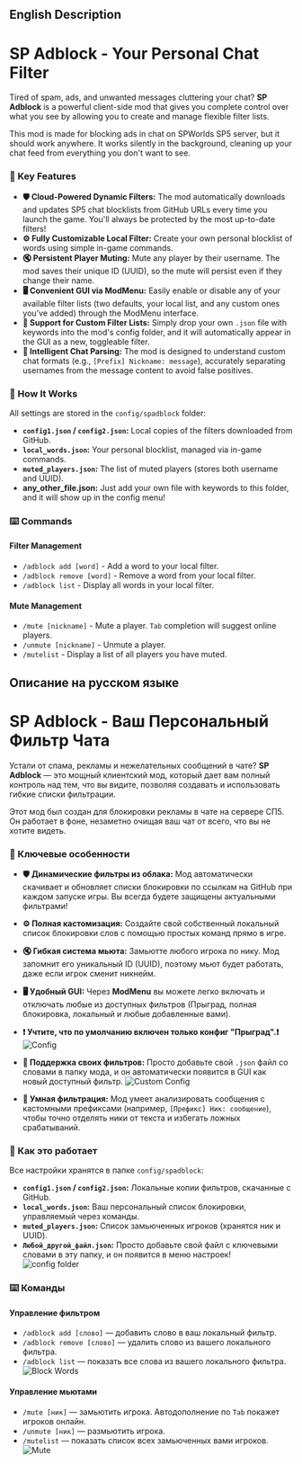 ## English Description

# SP Adblock - Your Personal Chat Filter

Tired of spam, ads, and unwanted messages cluttering your chat? **SP Adblock** is a powerful client-side mod that gives you complete control over what you see by allowing you to create and manage flexible filter lists.

This mod is made for blocking ads in chat on SPWorlds SP5 server, but it should work anywhere. It works silently in the background, cleaning up your chat feed from everything you don't want to see.

### 🚀 Key Features

*   **🛡️ Cloud-Powered Dynamic Filters:** The mod automatically downloads and updates SP5 chat blocklists from GitHub URLs every time you launch the game. You'll always be protected by the most up-to-date filters!
*   **⚙️ Fully Customizable Local Filter:** Create your own personal blocklist of words using simple in-game commands.
*   **🔇 Persistent Player Muting:** Mute any player by their username. The mod saves their unique ID (UUID), so the mute will persist even if they change their name.
*   **🖥️ Convenient GUI via ModMenu:** Easily enable or disable any of your available filter lists (two defaults, your local list, and any custom ones you've added) through the ModMenu interface.
*   **📝 Support for Custom Filter Lists:** Simply drop your own `.json` file with keywords into the mod's config folder, and it will automatically appear in the GUI as a new, toggleable filter.
*   **🧠 Intelligent Chat Parsing:** The mod is designed to understand custom chat formats (e.g., `[Prefix] Nickname: message`), accurately separating usernames from the message content to avoid false positives.

### 🔧 How It Works

All settings are stored in the `config/spadblock` folder:
*   **`config1.json` / `config2.json`:** Local copies of the filters downloaded from GitHub.
*   **`local_words.json`:** Your personal blocklist, managed via in-game commands.
*   **`muted_players.json`:** The list of muted players (stores both username and UUID).
*   **any_other_file.json:** Just add your own file with keywords to this folder, and it will show up in the config menu!

### ⌨️ Commands

#### Filter Management
*   `/adblock add [word]` - Add a word to your local filter.
*   `/adblock remove [word]` - Remove a word from your local filter.
*   `/adblock list` - Display all words in your local filter.

#### Mute Management
*   `/mute [nickname]` - Mute a player. `Tab` completion will suggest online players.
*   `/unmute [nickname]` - Unmute a player.
*   `/mutelist` - Display a list of all players you have muted.

## Описание на русском языке

# SP Adblock - Ваш Персональный Фильтр Чата

Устали от спама, рекламы и нежелательных сообщений в чате? **SP Adblock** — это мощный клиентский мод, который дает вам полный контроль над тем, что вы видите, позволяя создавать и использовать гибкие списки фильтрации.

Этот мод был создан для блокировки рекламы в чате на сервере СП5. Он работает в фоне, незаметно очищая ваш чат от всего, что вы не хотите видеть.

### 🚀 Ключевые особенности

*   **🛡️ Динамические фильтры из облака:** Мод автоматически скачивает и обновляет списки блокировки по ссылкам на GitHub при каждом запуске игры. Вы всегда будете защищены актуальными фильтрами!
*   **⚙️ Полная кастомизация:** Создайте свой собственный локальный список блокировки слов с помощью простых команд прямо в игре.
*   **🔇 Гибкая система мьюта:** Замьютте любого игрока по нику. Мод запомнит его уникальный ID (UUID), поэтому мьют будет работать, даже если игрок сменит никнейм.
*   **🖥️ Удобный GUI:** Через **ModMenu** вы можете легко включать и отключать любые из доступных фильтров (Прыград, полная блокировка, локальный и любые добавленные вами).
  
*   **❗ Учтите, что по умолчанию включен только конфиг "Прыград".❗**
  ![Config](https://cdn.modrinth.com/data/cached_images/4449ad82e49177b9d27ee8729cd02e9d244455e7.png)
  
* **📝 Поддержка своих фильтров:** Просто добавьте свой `.json` файл со словами в папку мода, и он автоматически появится в GUI как новый доступный фильтр.
![Custom Config](https://cdn.modrinth.com/data/cached_images/41f81aac569ce50086217063f1374416da50d37c.png)
*   **🧠 Умная фильтрация:** Мод умеет анализировать сообщения с кастомными префиксами (например, `[Префикс] Ник: сообщение`), чтобы точно отделять ники от текста и избегать ложных срабатываний.

### 🔧 Как это работает

Все настройки хранятся в папке `config/spadblock`:
*   **`config1.json` / `config2.json`:** Локальные копии фильтров, скачанные с GitHub.
*   **`local_words.json`:** Ваш персональный список блокировки, управляемый через команды.
*   **`muted_players.json`:** Список замьюченных игроков (хранятся ник и UUID).
*   **`Любой_другой_файл.json`:** Просто добавьте свой файл с ключевыми словами в эту папку, и он появится в меню настроек!                                 
![config folder](https://cdn.modrinth.com/data/cached_images/701640348e6f66dde3e8c4f01d62ff1ae0d2c7cc.png)

### ⌨️ Команды

#### Управление фильтром
*   `/adblock add [слово]` — добавить слово в ваш локальный фильтр.
*   `/adblock remove [слово]` — удалить слово из вашего локального фильтра.
*   `/adblock list` — показать все слова из вашего локального фильтра.
![Block Words](https://cdn.modrinth.com/data/cached_images/1e2175b08e880a1b72cc1589d503774d4fd8c9cb.png)
#### Управление мьютами
*   `/mute [ник]` — замьютить игрока. Автодополнение по `Tab` покажет игроков онлайн.
*   `/unmute [ник]` — размьютить игрока.
*   `/mutelist` — показать список всех замьюченных вами игроков.
![Mute](https://cdn.modrinth.com/data/cached_images/cc4947a26b5f66d34e710265298a86f130a4246d.png) 
